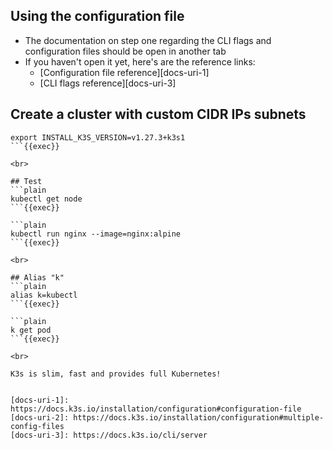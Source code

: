 ## Using the configuration file

- The documentation on step one regarding the CLI flags and configuration files should be open in another tab
- If you haven't open it yet, here's are the reference links:
  - [Configuration file reference][docs-uri-1]
  - [CLI flags reference][docs-uri-3]

## Create a cluster with custom CIDR IPs subnets

```plain
export INSTALL_K3S_VERSION=v1.27.3+k3s1
```{{exec}}

<br>

## Test
```plain
kubectl get node
```{{exec}}

```plain
kubectl run nginx --image=nginx:alpine
```{{exec}}

<br>

## Alias "k"
```plain
alias k=kubectl
```{{exec}}

```plain
k get pod
```{{exec}}

<br>

K3s is slim, fast and provides full Kubernetes!


[docs-uri-1]: https://docs.k3s.io/installation/configuration#configuration-file
[docs-uri-2]: https://docs.k3s.io/installation/configuration#multiple-config-files
[docs-uri-3]: https://docs.k3s.io/cli/server